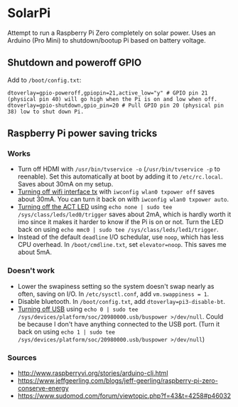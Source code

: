 # SolarPi

Attempt to run a Raspberry Pi Zero completely on solar power. Uses an Arduino (Pro Mini) to shutdown/bootup Pi based on battery voltage.

## Shutdown and poweroff GPIO

Add to `/boot/config.txt`:

```
dtoverlay=gpio-poweroff,gpiopin=21,active_low="y" # GPIO pin 21 (physical pin 40) will go high when the Pi is on and low when off.
dtoverlay=gpio-shutdown,gpio_pin=20 # Pull GPIO pin 20 (physical pin 38) low to shut down Pi.
```

## Raspberry Pi power saving tricks

### Works

- Turn off HDMI with `/usr/bin/tvservice -o` (`/usr/bin/tvservice -p` to reenable). Set this automatically at boot by adding it to `/etc/rc.local`. Saves about 30mA on my setup. 
- [Turning off wifi interface tx](https://www.raspberrypi.org/forums/viewtopic.php?p=894671&sid=afd97b095bbe85c0a67b1d3d03822ce1#p894671) with `iwconfig wlan0 txpower off` saves about 30mA. You can turn it back on with `iwconfig wlan0 txpower auto`.
- [Turning off the ACT LED](https://raspberrypi.stackexchange.com/questions/697/how-do-i-control-the-system-leds-using-my-software) using `echo none | sudo tee /sys/class/leds/led0/trigger` saves about 2mA, which is hardly worth it imo since it makes it harder to know if the Pi is on or not. Turn the LED back on using `echo mmc0 | sudo tee /sys/class/leds/led1/trigger`.
- Instead of the default `deadline` I/O schedular, use `noop`, which has less CPU overhead. In `/boot/cmdline.txt`, set `elevator=noop`. This saves me about 5mA.

### Doesn't work

- Lower the swapiness setting so the system doesn't swap nearly as often, saving on I/O. In `/etc/sysctl.conf`, add `vm.swappiness = 1`.
- Disable bluetooth. In `/boot/config.txt`, add `dtoverlay=pi3-disable-bt`.
- [Turning off USB](https://www.raspberrypi.org/forums/viewtopic.php?p=894674&sid=afd97b095bbe85c0a67b1d3d03822ce1#p894674) using `echo 0 | sudo tee /sys/devices/platform/soc/20980000.usb/buspower >/dev/null`. Could be because I don't have anything connected to the USB port. (Turn it back on using `echo 1 | sudo tee /sys/devices/platform/soc/20980000.usb/buspower >/dev/null`)

### Sources

- http://www.raspberryvi.org/stories/arduino-cli.html
- https://www.jeffgeerling.com/blogs/jeff-geerling/raspberry-pi-zero-conserve-energy
- https://www.sudomod.com/forum/viewtopic.php?f=43&t=4258#p46032
